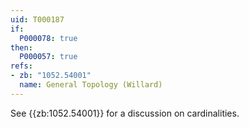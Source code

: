 ```yaml
---
uid: T000187
if:
  P000078: true
then:
  P000057: true
refs:
- zb: "1052.54001"
  name: General Topology (Willard)
---
```


See {{zb:1052.54001}} for a discussion on cardinalities.

